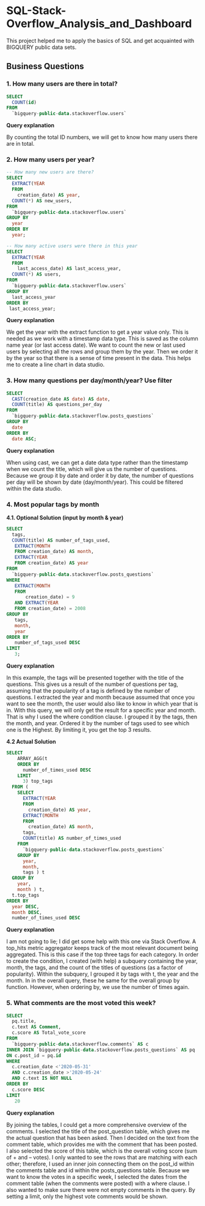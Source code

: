 # SQL-Stack-Overflow_Analysis_and_Dashboard
This project helped me to apply the basics of SQL and get acquainted with BIGQUERY public data sets.

## **Business Questions**

### 1. How many users are there in total?

```sql
SELECT 
  COUNT(id)
FROM 
  `bigquery-public-data.stackoverflow.users`
```

**Query explanation**

By counting the total ID numbers, we will get to know how many users there are in total.

### 2. How many users per year?

```sql
-- How many new users are there? 
SELECT
  EXTRACT(YEAR
  FROM
    creation_date) AS year,
  COUNT(*) AS new_users,
FROM
  `bigquery-public-data.stackoverflow.users`
GROUP BY
  year
ORDER BY
  year;

-- How many active users were there in this year
SELECT
  EXTRACT(YEAR
  FROM
    last_access_date) AS last_access_year,
  COUNT(*) AS users,
FROM
  `bigquery-public-data.stackoverflow.users`
GROUP BY
  last_access_year
ORDER BY
 last_access_year;
```

**Query explanation**

We get the year with the extract function to get a year value only. This is needed as we work with a timestamp data type. This is saved as the column name year (or last access date). We want to count the new or last used users by selecting all the rows and group them by the year. Then we order it by the year so that there is a sense of time present in the data. This helps me to create a line chart in data studio.

### 3. How many questions per day/month/year? Use filter

```sql
SELECT
  CAST(creation_date AS date) AS date, 
  COUNT(title) AS questions_per_day
FROM
  `bigquery-public-data.stackoverflow.posts_questions`
GROUP BY
  date
ORDER BY
  date ASC;
```

**Query explanation**

When using cast, we can get a date data type rather than the timestamp when we count the title, which will give us the number of questions. Because we group it by date and order it by date, the number of questions per day will be shown by date (day/month/year). This could be filtered within the data studio.

### 4. Most popular tags by month

**4.1. Optional Solution (input by month & year)**

```sql
SELECT 
  tags, 
  COUNT(title) AS number_of_tags_used, 
   EXTRACT(MONTH 
   FROM creation_date) AS month, 
   EXTRACT(YEAR 
   FROM creation_date) AS year
FROM
  `bigquery-public-data.stackoverflow.posts_questions`
WHERE  
   EXTRACT(MONTH 
   FROM 
       creation_date) = 9 
   AND EXTRACT(YEAR 
   FROM creation_date) = 2008
GROUP BY 
   tags, 
   month, 
   year
ORDER BY 
   number_of_tags_used DESC
LIMIT 
   3;
```

**Query explanation**

In this example, the tags will be presented together with the title of the questions. This gives us a result of the number of questions per tag, assuming that the popularity of a tag is defined by the number of questions. I extracted the year and month because assumed that once you want to see the month, the user would also like to know in which year that is in. With this query, we will only get the result for a specific year and month. That is why I used the where condition clause. I grouped it by the tags, then the month, and year. Ordered it by the number of tags used to see which one is the Highest. By limiting it, you get the top 3 results.

**4.2 Actual Solution**

```sql
SELECT
    ARRAY_AGG(t
    ORDER BY
      number_of_times_used DESC
    LIMIT
      3) top_tags
  FROM (
    SELECT
      EXTRACT(YEAR
      FROM
        creation_date) AS year,
      EXTRACT(MONTH
      FROM
        creation_date) AS month,
      tags,
      COUNT(title) AS number_of_times_used
    FROM
      `bigquery-public-data.stackoverflow.posts_questions`
    GROUP BY
      year,
      month,
      tags ) t
  GROUP BY
    year,
    month ) t,
  t.top_tags
ORDER BY
  year DESC,
  month DESC,
  number_of_times_used DESC
```

**Query explanation**

I am not going to lie; I did get some help with this one via Stack Overflow. A top_hits metric aggregator keeps track of the most relevant document being aggregated. This is this case if the top three tags for each category. In order to create the condition, I created (with help) a subquery containing the year, month, the tags, and the count of the titles of questions (as a factor of popularity). Within the subquery, I grouped it by tags with t, the year and the month. In in the overall query, these he same for the overall group by function. However, when ordering by, we use the number of times again.

### 5. What comments are the most voted this week?

```sql
SELECT
  pq.title,
  c.text AS Comment, 
  c.score AS Total_vote_score
FROM
  `bigquery-public-data.stackoverflow.comments` AS c
INNER JOIN `bigquery-public-data.stackoverflow.posts_questions` AS pq
ON c.post_id = pq.id
WHERE
  c.creation_date <'2020-05-31'
  AND c.creation_date >'2020-05-24'
  AND c.text IS NOT NULL
ORDER BY
  c.score DESC
LIMIT 
   20
```

**Query explanation**

By joining the tables, I could get a more comprehensive overview of the comments. I selected the title of the post_question table, which gives me the actual question that has been asked. Then I decided on the text from the comment table, which provides me with the comment that has been posted. I also selected the score of this table, which is the overall voting score (sum of + and – votes). I only wanted to see the rows that are matching with each other; therefore, I used an inner join connecting them on the post_id within the comments table and id within the posts_questions table. Because we want to know the votes in a specific week, I selected the dates from the comment table (when the comments were posted) with a where clause. I also wanted to make sure there were not empty comments in the query. By setting a limit, only the highest vote comments would be shown.
